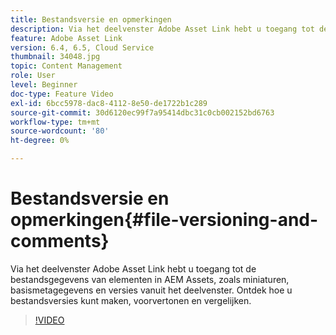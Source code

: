 ```yaml
---
title: Bestandsversie en opmerkingen
description: Via het deelvenster Adobe Asset Link hebt u toegang tot de bestandsgegevens van elementen in AEM Assets, zoals miniaturen, basismetagegevens en versies vanuit het deelvenster. Ontdek hoe u bestandsversies kunt maken, voorvertonen en vergelijken.
feature: Adobe Asset Link
version: 6.4, 6.5, Cloud Service
thumbnail: 34048.jpg
topic: Content Management
role: User
level: Beginner
doc-type: Feature Video
exl-id: 6bcc5978-dac8-4112-8e50-de1722b1c289
source-git-commit: 30d6120ec99f7a95414dbc31c0cb002152bd6763
workflow-type: tm+mt
source-wordcount: '80'
ht-degree: 0%

---
```


# Bestandsversie en opmerkingen{#file-versioning-and-comments}

Via het deelvenster Adobe Asset Link hebt u toegang tot de bestandsgegevens van elementen in AEM Assets, zoals miniaturen, basismetagegevens en versies vanuit het deelvenster. Ontdek hoe u bestandsversies kunt maken, voorvertonen en vergelijken.

>[!VIDEO](https://video.tv.adobe.com/v/34048?quality=12&learn=on)
